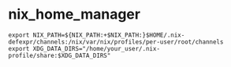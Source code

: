 # nix_home_manager


	export NIX_PATH=${NIX_PATH:+$NIX_PATH:}$HOME/.nix-defexpr/channels:/nix/var/nix/profiles/per-user/root/channels
	export XDG_DATA_DIRS="/home/your_user/.nix-profile/share:$XDG_DATA_DIRS"

